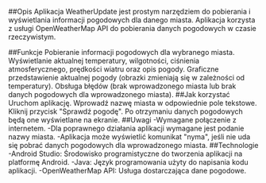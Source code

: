 ##Opis
Aplikacja WeatherUpdate jest prostym narzędziem do pobierania i wyświetlania informacji pogodowych dla danego miasta. Aplikacja korzysta z usługi OpenWeatherMap API do pobierania danych pogodowych w czasie rzeczywistym.

##Funkcje
Pobieranie informacji pogodowych dla wybranego miasta.
Wyświetlanie aktualnej temperatury, wilgotności, ciśnienia atmosferycznego, prędkości wiatru oraz opis pogody.
Graficzne przedstawienie aktualnej pogody (obrazki zmieniają się w zależności od temperatury).
Obsługa błędów (brak wprowadzonego miasta lub brak danych pogodowych dla wprowadzonego miasta).
##Jak korzystać
Uruchom aplikację.
Wprowadź nazwę miasta w odpowiednie pole tekstowe.
Kliknij przycisk "Sprawdź pogodę".
Po otrzymaniu danych pogodowych będą one wyświetlane na ekranie.
##Uwagi
-Wymagane połączenie z internetem.
-Dla poprawnego działania aplikacji wymagane jest podanie nazwy miasta.
-Aplikacja może wyświetlić komunikat "nyma", jeśli nie uda się pobrać danych pogodowych dla wprowadzonego miasta.
##Technologie
-Android Studio: Środowisko programistyczne do tworzenia aplikacji na platformę Android.
-Java: Język programowania użyty do napisania kodu aplikacji.
-OpenWeatherMap API: Usługa dostarczająca dane pogodowe.
